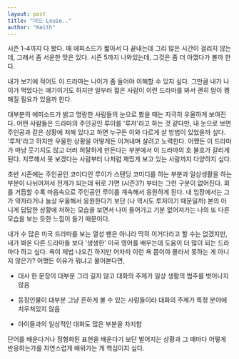 ```yaml
---
layout: post
title: "미드 Louie.."
author: "Keith"
---
```



시즌 1-4까지 다 봤다. 매 에피소드가 짧아서 다 끝내는데 그리 많은 시간이 걸리지 않는데, 그래서 좀 서운한 맛은 있다. 시즌 5까지 나와있는데, 그것은 좀 더 아꼈다가 볼까 한다.




내가 보기에 적어도 이 드라마는 나이가 좀 들어야 이해할 수 있지 싶다. 그만큼 내가 나이가 먹었다는 얘기이기도 하지만 일부러 젊은 사람이 이런 드라마를 봐서 괜히 맘이 쾡해질 필요가 있을까 한다. 




대부분의 에피소드가 밝고 명랑한 사람들의 눈으로 봤을 때는 지극히 우울하게 보여진다. 어떤 사람들은 드라마의 주인공인 루이를 '루저'라고 하는 것 같다만, 내 눈으로 보면 주인공과 같은 상황에 처해 있다고 하면 누구든 이와 다르게 살 방법이 있었을까 싶다. '루저'라고 하지만 우울한 상황을 어떻게든 이겨내며 살려고 노력한다. 어쨌든 이 드라마가 마냥 웃기지도 않고 더러 허탈하게 만든다는 부분에서 이 드라마의 호 불호가 갈리게 된다. 지루해서 못 보겠다는 사람부터 나처럼 재밌게 보고 있는 사람까지 다양하지 싶다. 




초반 시즌에는 주인공인 코미디언 루이가 스탠딩 코미디를 하는 부분과 일상생활을 하는 부분이 나뉘어져서 전개가 되는데 뒤로 가면 (시즌3?) 부터는 그런 구분이 없어진다. 회를 거듭할 수록 마음속으로 주인공인 루이를 계속해서 응원하게 된다. 내 입장에서는 그가 약자라거나 늘상 우울해서 응원한다기 보단 (나 역시도 루저이기 때문일까) 본의 아니게 답답한 상황에 처하는 모습을 보면서 나이 들어가고 기분 없어져가는 나의 또 다른 모습을 보는 듯한 느낌이 들기 때문이다.




내가 수 많은 미국 드라마를 보는 열성 팬은 아니라 딱히 이거다라고 할 수는 없겠지만, 내가 봐온 다른 드라마들 보다 '생생한' 미국 영어를 배우는데 도움이 더 많이 되는 드라마다 하고 싶다. 욕이 제법 나오긴 하지만 어차피 이런 욕 쯤이야 몰라서 못하는 게 아니지 않은가? 어쨌든 이유가 뭐냐고 물어본다면,




- 대사 한 문장이 대부분 그리 길지 않고 대화의 주제가 일상 생활의 범주를 벗어나지 않음

- 등장인물이 대부분 그냥 흔하게 볼 수 있는 사람들이라 대화의 주제가 특정 분야에 치우쳐있지 않음

- 아이들과의 일상적인 대화도 많은 부분을 차지함




단어를 배운다거나 정형화된 표현을 배운다기 보단 벌어지는 상황과 그 때마다 어떻게 반응하는가를 자연스럽게 배워가는 게 핵심이지 싶다.






